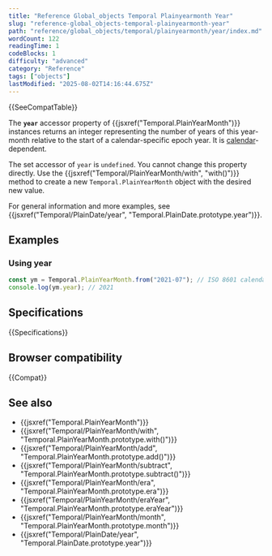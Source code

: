 ```yaml
---
title: "Reference Global_objects Temporal Plainyearmonth Year"
slug: "reference-global_objects-temporal-plainyearmonth-year"
path: "reference/global_objects/temporal/plainyearmonth/year/index.md"
wordCount: 122
readingTime: 1
codeBlocks: 1
difficulty: "advanced"
category: "Reference"
tags: ["objects"]
lastModified: "2025-08-02T14:16:44.675Z"
---
```



{{SeeCompatTable}}

The **`year`** accessor property of {{jsxref("Temporal.PlainYearMonth")}} instances returns an integer representing the number of years of this year-month relative to the start of a calendar-specific epoch year. It is [calendar](/en-US/docs/Web/JavaScript/Reference/Global_Objects/Temporal#calendars)-dependent.

The set accessor of `year` is `undefined`. You cannot change this property directly. Use the {{jsxref("Temporal/PlainYearMonth/with", "with()")}} method to create a new `Temporal.PlainYearMonth` object with the desired new value.

For general information and more examples, see {{jsxref("Temporal/PlainDate/year", "Temporal.PlainDate.prototype.year")}}.

## Examples

### Using year

```js
const ym = Temporal.PlainYearMonth.from("2021-07"); // ISO 8601 calendar
console.log(ym.year); // 2021
```

## Specifications

{{Specifications}}

## Browser compatibility

{{Compat}}

## See also

- {{jsxref("Temporal.PlainYearMonth")}}
- {{jsxref("Temporal/PlainYearMonth/with", "Temporal.PlainYearMonth.prototype.with()")}}
- {{jsxref("Temporal/PlainYearMonth/add", "Temporal.PlainYearMonth.prototype.add()")}}
- {{jsxref("Temporal/PlainYearMonth/subtract", "Temporal.PlainYearMonth.prototype.subtract()")}}
- {{jsxref("Temporal/PlainYearMonth/era", "Temporal.PlainYearMonth.prototype.era")}}
- {{jsxref("Temporal/PlainYearMonth/eraYear", "Temporal.PlainYearMonth.prototype.eraYear")}}
- {{jsxref("Temporal/PlainYearMonth/month", "Temporal.PlainYearMonth.prototype.month")}}
- {{jsxref("Temporal/PlainDate/year", "Temporal.PlainDate.prototype.year")}}
